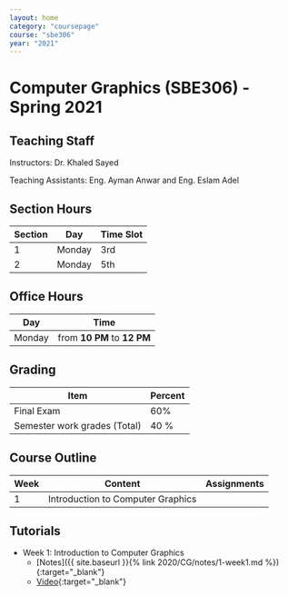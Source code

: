 ```yaml
---
layout: home
category: "coursepage"
course: "sbe306"
year: "2021"
---
```


# Computer  Graphics \(SBE306\) - Spring 2021

## Teaching Staff

Instructors: Dr. Khaled Sayed

Teaching Assistants:  Eng. Ayman Anwar and Eng. Eslam Adel  


## Section Hours

| Section | Day | Time Slot |
|---------|-----|-----------|
|   1     | Monday | 3rd |
|   2     | Monday | 5th |

## Office Hours

| Day | Time |
|-----|-----------|
| Monday | from **10 PM** to **12 PM** |

## Grading

| Item | Percent  |
|-----|-----------|
| Final Exam | 60%  |
| Semester work grades (Total) | 40 % |


## Course Outline

| Week | Content |  Assignments
|------|-----------------|-----|
|   1  | Introduction to Computer Graphics| |

## Tutorials

* Week 1: Introduction to Computer Graphics
    * [Notes]({{ site.baseurl }}{% link 2020/CG/notes/1-week1.md %}){:target="_blank"}
    * [Video](https://drive.google.com/file/d/13OieQvtWHXZBZ4JB3yQK6ac4icwpo7Zs/view?usp=sharing){:target="_blank"}




